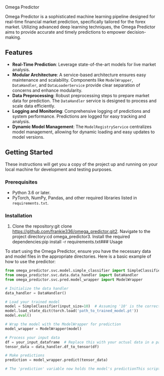 Omega Predictor

Omega Predictor is a sophisticated machine learning pipeline designed for real-time financial market prediction, specifically tailored for the forex market. Utilizing advanced deep learning techniques, the Omega Predictor aims to provide accurate and timely predictions to empower decision-making.

## Features

- **Real-Time Prediction**: Leverage state-of-the-art models for live market analysis.
- **Modular Architecture**: A service-based architecture ensures easy maintenance and scalability. Components like `ModelWrapper`, `DataHandler`, and `DataLoaderService` provide clear separation of concerns and enhance modularity.
- **Data Preprocessing**: Robust preprocessing steps to prepare market data for prediction. The `DataHandler` service is designed to process and scale data efficiently.
- **Logging and Monitoring**: Comprehensive logging of predictions and system performance. Predictions are logged for easy tracking and analysis.
- **Dynamic Model Management**: The `ModelRegistryService` centralizes model management, allowing for dynamic loading and easy updates to model versions.

## Getting Started

These instructions will get you a copy of the project up and running on your local machine for development and testing purposes.

### Prerequisites

- Python 3.6 or later.
- PyTorch, NumPy, Pandas, and other required libraries listed in `requirements.txt`.

### Installation

1. Clone the repository:git clone https://github.com/frankie336/omega_predictor.git2. Navigate to the project directory:cd omega_predictor3. Install the required dependencies:pip install -r requirements.txt### Usage

To start using the Omega Predictor, ensure you have the necessary data and model files in the appropriate directories. Here is a basic example of how to use the predictor:

```python
from omega_predictor.svc.model.simple_classifier import SimpleClassifier
from omega_predictor.svc.data.data_handler import DataHandler
from omega_predictor.svc.pred.model_wrapper import ModelWrapper

# Initialize the data handler
data_handler = DataHandler()

# Load your trained model
model = SimpleClassifier(input_size=10)  # Assuming '10' is the correct input size for your model
model.load_state_dict(torch.load('path_to_trained_model.pt'))
model.eval()

# Wrap the model with the ModelWrapper for prediction
model_wrapper = ModelWrapper(model)

# Process your input data
df = your_input_dataframe  # Replace this with your actual data in a pandas DataFrame
tensor_data = data_handler.df_to_tensor(df)

# Make predictions
prediction = model_wrapper.predict(tensor_data)

# The 'prediction' variable now holds the model's predictionThis script demonstrates the basic flow from data handling to prediction. Replace the placeholders with your actual data paths and parameters.ContributionAs a growing project, we welcome contributions of all forms. Please read through CONTRIBUTING.md for guidelines on how to submit contributions.AuthorsFrancis F Neequaye - Initial work - ProfileLicenseThis project is licensed under the Attribution 4.0 International License - see the LICENSE.md file for details.AcknowledgmentsThe Omega team wishes to extend our gratitude to all contributors and users, especially to David, whose insights and guidance were invaluable during the development phase.